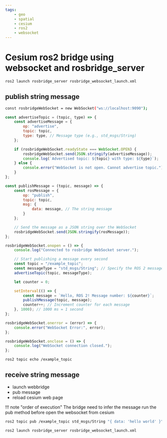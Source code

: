 ```yaml
---
tags:
    - geo
    - spatial
    - cesium
    - ros2
    - websocket
---
```


# Cesium ros2 bridge using websocket and rosbridge_server

```bash title="terminal1"
ros2 launch rosbridge_server rosbridge_websocket_launch.xml
```

## publish string message

```bash
const rosbridgeWebSocket = new WebSocket("ws://localhost:9090");
```

```js title="advertise Topic"
const advertiseTopic = (topic, type) => {
    const advertiseMessage = {
        op: "advertise",
        topic: topic,
        type: type, // Message type (e.g., std_msgs/String)
    };

    if (rosbridgeWebSocket.readyState === WebSocket.OPEN) {
        rosbridgeWebSocket.send(JSON.stringify(advertiseMessage));
        console.log(`Advertised topic: ${topic} with type: ${type}`);
    } else {
        console.error("WebSocket is not open. Cannot advertise topic.");
    }
};
```

```js title="publish Topic"
const publishMessage = (topic, message) => {
    const rosMessage = {
        op: "publish",
        topic: topic,
        msg: {
            data: message, // The string message
        }
    };

    // Send the message as a JSON string over the WebSocket
    rosbridgeWebSocket.send(JSON.stringify(rosMessage));
};
```

```js title=""
rosbridgeWebSocket.onopen = () => {
    console.log("Connected to rosbridge WebSocket server.");

    // Start publishing a message every second
    const topic = "/example_topic";
    const messageType = "std_msgs/String"; // Specify the ROS 2 message type
    advertiseTopic(topic, messageType);

    let counter = 0;

    setInterval(() => {
        const message = `Hello, ROS 2! Message number: ${counter}`;
        publishMessage(topic, message);
        counter++; // Increment counter for each message
    }, 1000); // 1000 ms = 1 second
};

rosbridgeWebSocket.onerror = (error) => {
    console.error("WebSocket Error:", error);
};

rosbridgeWebSocket.onclose = () => {
    console.log("WebSocket connection closed.");
};
```


```bash
ros2 topic echo /example_topic
```

## receive string message

- launch webbridge
- pub message
- reload cesium web page

!!! note "order of execution"
    The bridge need to infer the message
    run the pub method before open the websocket from cesium
     
```bash
ros2 topic pub /example_topic std_msgs/String "{ data: 'hello world' }"
```

```bash
ros2 launch rosbridge_server rosbridge_websocket_launch.xml
```